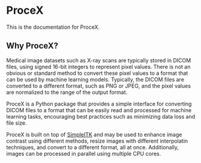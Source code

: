 # ProceX

This is the documentation for ProceX.

## Why ProceX?

Medical image datasets such as X-ray scans are typically stored in DICOM files, using signed 16-bit integers to represent pixel values.
There is not an obvious or standard method to convert these pixel values to a format that can be used by machine learning models.
Typically, the DICOM files are converted to a different format, such as PNG or JPEG, and the pixel values are normalized to the range of the output format.

ProceX is a Python package that provides a simple interface for converting DICOM files to a format that can be easily read and processed for machine learning tasks, encouraging best practices such as minimizing data loss and file size.

ProceX is built on top of [SimpleITK](https://simpleitk.org/) and may be used to enhance image contrast using different methods, resize images with different interpolatin techniques, and convert to a different format, all at once.
Additionally, images can be processed in parallel using multiple CPU cores.
